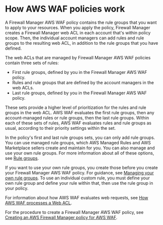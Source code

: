 # How AWS WAF policies work<a name="waf-policies"></a>

A Firewall Manager AWS WAF policy contains the rule groups that you want to apply to your resources\. When you apply the policy, Firewall Manager creates a Firewall Manager web ACL in each account that's within policy scope\. Then, the individual account managers can add rules and rule groups to the resulting web ACL, in addition to the rule groups that you have defined\. 

The web ACLs that are managed by Firewall Manager AWS WAF policies contain three sets of rules: 
+ First rule groups, defined by you in the Firewall Manager AWS WAF policy\. 
+ Rules and rule groups that are defined by the account managers in the web ACLs\.
+ Last rule groups, defined by you in the Firewall Manager AWS WAF policy\.

These sets provide a higher level of prioritization for the rules and rule groups in the web ACL\. AWS WAF evaluates the first rule groups, then any account\-managed rules or rule groups, then the last rule groups\. Within each of these sets of rules, AWS WAF evaluates rules and rule groups as usual, according to their priority settings within the set\.

In the policy's first and last rule groups sets, you can only add rule groups\. You can use managed rule groups, which AWS Managed Rules and AWS Marketplace sellers create and maintain for you\. You can also manage and use your own rule groups\. For more information about all of these options, see [Rule groups](waf-rule-groups.md)\.

If you want to use your own rule groups, you create those before you create your Firewall Manager AWS WAF policy\. For guidance, see [Managing your own rule groups](waf-user-created-rule-groups.md)\. To use an individual custom rule, you must define your own rule group and define your rule within that, then use the rule group in your policy\.

For information about how AWS WAF evaluates web requests, see [How AWS WAF processes a Web ACL](web-acl-processing.md)\.

For the procedure to create a Firewall Manager AWS WAF policy, see [Creating an AWS Firewall Manager policy for AWS WAF](create-policy.md#creating-firewall-manager-policy-for-waf)\.